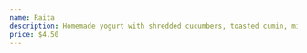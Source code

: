 ```yaml
---
name: Raita
description: Homemade yogurt with shredded cucumbers, toasted cumin, mint and spices
price: $4.50
---
```

